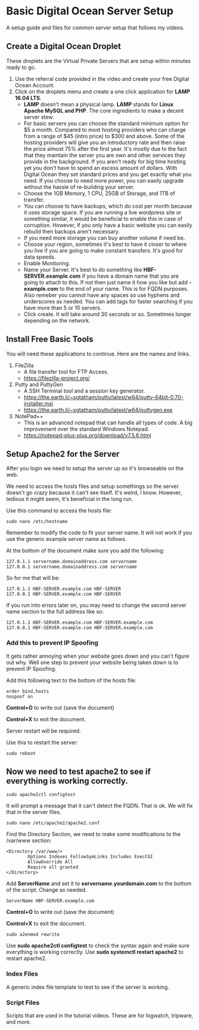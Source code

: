# Basic Digital Ocean Server Setup
A setup guide and files for common server setup that follows my videos.

## Create a Digital Ocean Droplet
These droplets are the Virtual Private Servers that are setup within minutes ready to go.

1. Use the referral code provided in the video and create your free Digital Ocean Account.
2. Click on the droplets menu and create a one click application for **LAMP 16.04 LTS**.
    - **LAMP** doesn't mean a physical lamp. **LAMP** stands for **Linux Apache MySQL and PHP**. The core ingredients to make a decent server stew.
    - For basic servers you can choose the standard minimum option for $5 a month. Compared to most hosting providers who can charge from a range of $45 (intro price) to $300 and above. Some of the hosting providers will give you an introductory rate and then raise the price almost 75% after the first year. It's mostly due to the fact that they maintain the server you are own and other services they provide in the background. If you aren't ready for big time hosting yet you don't have to spend an excess amount of dollars. With Digital Ocean they set standard prices and you get exactly what you need. If you choose to need more power, you can easily upgrade without the hassle of re-building your server.
    - Choose the 1GB Memory, 1 CPU, 25GB of Storage, and 1TB of transfer.
    - You can choose to have backups, which do cost per month because it uses storage space. If you are running a live wordpress site or something similar, it would be beneficial to enable this in case of corruption. However, if you only have a basic website you can easily rebuild then backups aren't necessary.
    - If you need more storage you can buy another volume if need be.
    - Choose your region, sometimes it's best to have it closer to where you live if you are going to make constant transfers. It's good for data speeds.
    - Enable Monitoring.
    - Name your Server. It's best to do something like **HBF-SERVER.example.com** if you have a domain name that you are going to attach to this. If not then just name it how you like but add **-example.com** to the end of your name. This is for FQDN purposes. Also remeber you cannot have any spaces so use hyphens and underscores as needed. You can add tags for faster searching if you have more than 5 or 10 servers.
    - Click create. It will take around 30 seconds or so. Sometimes longer depending on the network.

## Install Free Basic Tools
You will need these applications to continue. Here are the names and links.

1. FileZilla
    - A file transfer tool for FTP Access.
    - https://filezilla-project.org/
2. Putty and PuttyGen
    - A SSH Terminal tool and a session key generator.
    - https://the.earth.li/~sgtatham/putty/latest/w64/putty-64bit-0.70-installer.msi
    - https://the.earth.li/~sgtatham/putty/latest/w64/puttygen.exe
3. NotePad++
    - This is an advanced notepad that can handle all types of code. A big improvement over the standard Windows Notepad.
    - https://notepad-plus-plus.org/download/v7.5.6.html

## Setup Apache2 for the Server
After you login we need to setup the server up so it's browseable on the web.

We need to access the hosts files and setup somethings so the server doesn't go crazy because it can't see itself. It's weird, I know. However, tedious it might seem, it's beneficial in the long run.

Use this command to access the hosts file:

```sudo nano /etc/hostname```

Remember to modify the code to fit your server name. It will not work if you use the generic example server name as follows.

At the bottom of the document make sure you add the following:

```
127.0.1.1 servername.domainaddress.com servername
127.0.0.1 servername.domainaddress.com servername
```

So for me that will be:

```
127.0.1.1 HBF-SERVER.example.com HBF-SERVER
127.0.0.1 HBF-SERVER.example.com HBF-SERVER
```

If you run into errors later on, you may need to change the second server name section to the full address like so:

```
127.0.1.1 HBF-SERVER.example.com HBF-SERVER.example.com
127.0.0.1 HBF-SERVER.example.com HBF-SERVER.example.com
```

###  Add this to prevent IP Spoofing
It gets rather annoying when your website goes down and you can't figure out why. Well one step to prevent your website being taken down is to prevent IP Spoofing.

Add this following text to the bottom of the hosts file:

```
order bind,hosts
nospoof on
```

**Control+O** to write out (save the document)

**Control+X** to exit the document.

Server restart will be required.

Use this to restart the server:

``` sudo reboot ```

## Now we need to test apache2 to see if everything is working correctly.

``` sudo apache2ctl configtest ```

It will prompt a message that it can't detect the FQDN. That is ok. We will fix that in the server files.

``` sudo nano /etc/apache2/apache2.conf ```

Find the Directory Section, we need to make some modifications to the /var/www section:

```
<Directory /var/www/>
        Options Indexes FollowSymLinks Includes ExecCGI
        AllowOverride All
        Require all granted
</Directory>
```

Add **ServerName** and set it to **servername.yourdomain.com** to the bottom of the script. Change as needed.

``` ServerName HBF-SERVER.example.com ```

**Control+O** to write out (save the document)

**Control+X** to exit the document.

``` sudo a2enmod rewrite ```

Use **sudo apache2ctl configtest** to check the syntax again and make sure everything is working correctly.
Use **sudo systemctl restart apache2** to restart apache2.

### Index Files
A generic index file template to test to see if the server is working.

### Script Files
Scripts that are used in the tutorial videos. These are for logwatch, tripware, and more.
